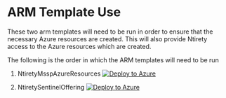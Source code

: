 # ARM Template Use

These two arm templates will need to be run in order to ensure that the necessary Azure resources are created. This will also provide Ntirety access to the Azure resources which are created. 

The following is the order in which the ARM templates will need to be run 

1. NtiretyMsspAzureResources
[![Deploy to Azure](https://aka.ms/deploytoazurebutton)](https://raw.githubusercontent.com/mathewOrtiz/MsspSentinel/main/ARM/NtiretyMsspAzureResources.json)




2. NtiretySentinelOffering
[![Deploy to Azure](https://aka.ms/deploytoazurebutton)](https%3A%2F%2Fraw.githubusercontent.com%2FmathewOrtiz%2FMsspSentinel%2Fmain%2FARM%2FNtiretySentinelOffering.json)
